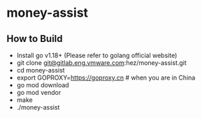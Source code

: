 # money-assist
## How to Build
* Install go v1.18+ (Please refer to golang official website)
* git clone git@gitlab.eng.vmware.com:hez/money-assist.git
* cd money-assist
* export GOPROXY=https://goproxy.cn # when you are in China
* go mod download  
* go mod vendor
* make
* ./money-assist
